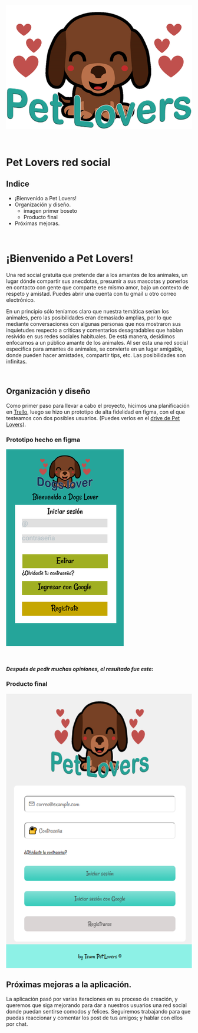 ![Pet_Lover_Logo](src/assets/img/petlogo.png)

<br>

# **Pet Lovers** red social

## Indice
* ¡Bienvenido a Pet Lovers!
* Organización y diseño.
    * imagen primer boseto
    * Producto final
* Próximas mejoras.

<br>

# ¡Bienvenido a Pet Lovers!
Una red social gratuita que pretende dar a los amantes de los animales, un lugar dónde compartir sus anecdotas, presumir a sus mascotas y ponerlos en contacto con gente que comparte ese mismo amor, bajo un contexto de respeto y amistad. Puedes abrir una cuenta con tu gmail u otro correo electrónico.

En un principio sólo teníamos claro que nuestra temática serían los animales, pero las posibilidades eran demasiado amplias, por lo que mediante conversaciones con algunas personas que nos mostraron sus inquietudes respecto a criticas y comentarios desagradables que habían resivido en sus redes sociales habituales. De está manera, desidimos enfocarnos a un público amante de los animales. Al ser esta una red social especifica para amantes de animales, se convierte en un lugar amigable, donde pueden hacer amistades, compartir tips, etc. Las posibilidades son infinitas. 


<br>

## Organización y diseño

Como primer paso para llevar a cabo el proyecto, hicimos una planificación en [Trello](https://trello.com/b/A9HUzmeI/red-social), luego se hizo un prototipo de alta fidelidad en figma, con el que testeamos con dos posibles usuarios. 
(Puedes verlos en el [drive de Pet Lovers](https://drive.google.com/drive/folders/1T-KpzGhfRlJOhdcX90QmoOs4_drX1Wud?usp=sharing)).


### Prototipo hecho en figma
![Pet Lover Primer Prototipo](src/assets/img/primera-iteracion-pet-lovers-figma.png)

<br>

#### *Después de pedir muchas opiniones, el resultado fue este:*
### Producto final
![Pet Lover version final](src/assets/img/print_login_screen.png)

## Próximas mejoras a la aplicación.
La aplicación pasó por varias iteraciones en su proceso de creación, y queremos que siga mejorando para dar a nuestros usuarios una red social donde puedan sentirse comodos y felices.
Seguiremos trabajando para que puedas reaccionar y comentar los post de tus amigos; y hablar con ellos por chat.